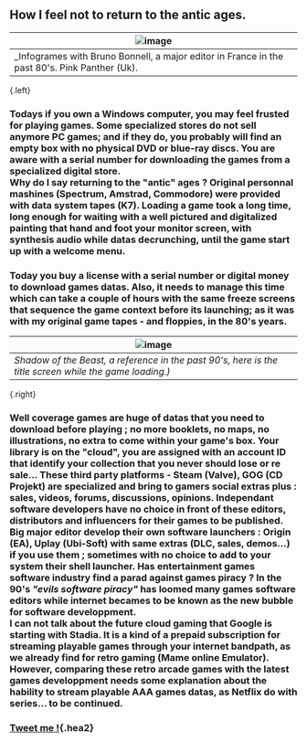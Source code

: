 ## How I feel not to return to the antic ages.
|![image](https://shoutn95.github.io/sh95/images/photo-7.jpeg )|
|-|
|_Infogrames with Bruno Bonnell, a major editor in France in the past 80's. Pink Panther (Uk).|
{.left}
### Todays if you own a Windows computer, you may feel frusted for playing games. Some specialized stores do not sell anymore PC games; and if they do, you probably will find an empty box with no physical DVD or blue-ray discs. You are aware with a serial number for downloading the games from a specialized digital store.<br /> Why do I say returning to the "antic" ages ? Original personnal mashines (Spectrum, Amstrad, Commodore) were provided with data system tapes (K7). Loading a game took a long time, long enough for waiting with a well pictured and digitalized painting that hand and foot your monitor screen, with synthesis audio while datas decrunching, until the game start up with a welcome menu.<br />
### Today you buy a license with a serial number or digital money to download games datas. Also, it needs to manage this time which can take a couple of hours with the same freeze screens that sequence the game context before its launching; as it was with my original game tapes - and floppies, in the 80's years.
|![image](https://shoutn95.github.io/sh95/images/photo-8.jpeg)|
|-|
|_Shadow of the Beast, a reference in the past 90's, here is the title screen while the game loading.)_|
{.right}
### Well coverage games are huge of datas that you need to download before playing ; no more booklets, no maps, no illustrations, no extra to come within your game's box. Your library is on the "cloud", you are assigned with an account ID that identify your collection that you never should lose or re sale... These third party platforms - Steam (Valve), GOG (CD Projekt) are specialized and bring to gamers social extras plus : sales, videos, forums, discussions, opinions. Independant software developers have no choice in front of these editors, distributors and influencers for their games to be published. Big major editor develop their own software launchers : Origin (EA), Uplay (Ubi-Soft) with same extras (DLC, sales, demos...) if you use them ; sometimes with no choice to add to your system their shell launcher. Has entertainment games software industry find a parad against games piracy ? In the 90's _"evils software piracy"_ has loomed many games software editors while internet becames to be known as the new bubble for software developpment.<br /> I can not talk about the future cloud gaming that Google is starting with Stadia. It is a kind of a prepaid subscription for streaming  playable games through your internet bandpath, as we already find for retro gaming (Mame online Emulator). However, comparing these retro arcade games with the latest games developpment needs some explanation about the hability to stream playable AAA games datas, as Netflix do with series... to be continued.

### [Tweet me !](https://twitter.com/intent/tweet?text=Once%20Upon%20A%20Time...%20%0Dhttps://shoutn95.github.io/sh95/index_.html?page=3&reload%20with%20%23github%20and%20%23twitter){.hea2}
